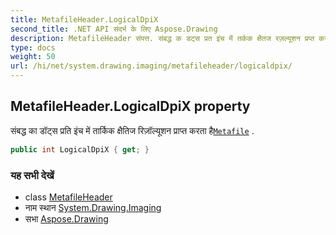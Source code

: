 ```yaml
---
title: MetafileHeader.LogicalDpiX
second_title: .NET API संदर्भ के लिए Aspose.Drawing
description: MetafileHeader संपत्त. संबद्ध क डट्स प्रत इंच में तर्कक क्षैतज रज़ल्यूशन प्रप्त करत हैMetafile .
type: docs
weight: 50
url: /hi/net/system.drawing.imaging/metafileheader/logicaldpix/
---
```

## MetafileHeader.LogicalDpiX property

संबद्ध का डॉट्स प्रति इंच में तार्किक क्षैतिज रिज़ॉल्यूशन प्राप्त करता है[`Metafile`](../../metafile/) .

```csharp
public int LogicalDpiX { get; }
```

### यह सभी देखें

* class [MetafileHeader](../)
* नाम स्थान [System.Drawing.Imaging](../../metafileheader/)
* सभा [Aspose.Drawing](../../../)


